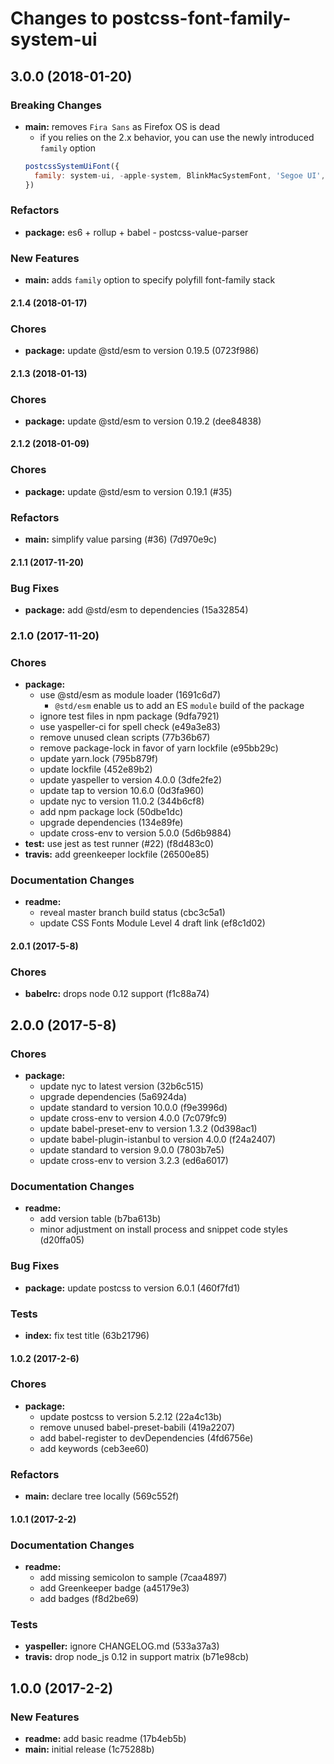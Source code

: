 # Changes to postcss-font-family-system-ui

## 3.0.0 (2018-01-20)

### Breaking Changes

* **main:**  removes `Fira Sans` as Firefox OS is dead
  - if you relies on the 2.x behavior, you can use the newly introduced `family` option
  ```js
  postcssSystemUiFont({
    family: system-ui, -apple-system, BlinkMacSystemFont, 'Segoe UI','Roboto','Oxygen', 'Ubuntu', 'Cantarell', 'Fira Sans', 'Droid Sans', 'Helvetica Neue'
  })
  ```
### Refactors

* **package:**  es6 + rollup + babel - postcss-value-parser

### New Features

* **main:** adds `family` option to specify polyfill font-family stack

#### 2.1.4 (2018-01-17)

### Chores

* **package:**  update @std/esm to version 0.19.5 (0723f986)

#### 2.1.3 (2018-01-13)

### Chores

* **package:**  update @std/esm to version 0.19.2 (dee84838)

#### 2.1.2 (2018-01-09)

### Chores

* **package:**  update @std/esm to version 0.19.1 (#35)

### Refactors

* **main:**  simplify value parsing (#36) (7d970e9c)

#### 2.1.1 (2017-11-20)

### Bug Fixes

* **package:** add @std/esm to dependencies (15a32854)

### 2.1.0 (2017-11-20)

### Chores

* **package:**
  * use @std/esm as module loader (1691c6d7)
    - `@std/esm` enable us to add an ES `module` build of the package
  * ignore test files in npm package (9dfa7921)
  * use yaspeller-ci for spell check (e49a3e83)
  * remove unused clean scripts (77b36b67)
  * remove package-lock in favor of yarn lockfile (e95bb29c)
  * update yarn.lock (795b879f)
  * update lockfile (452e89b2)
  * update yaspeller to version 4.0.0 (3dfe2fe2)
  * update tap to version 10.6.0 (0d3fa960)
  * update nyc to version 11.0.2 (344b6cf8)
  * add npm package lock (50dbe1dc)
  * upgrade dependencies (134e89fe)
  * update cross-env to version 5.0.0 (5d6b9884)
* **test:** use jest as test runner (#22) (f8d483c0)
* **travis:** add greenkeeper lockfile (26500e85)

### Documentation Changes

* **readme:**
  * reveal master branch build status (cbc3c5a1)
  * update CSS Fonts Module Level 4 draft link (ef8c1d02)

#### 2.0.1 (2017-5-8)

### Chores

* **babelrc:** drops node 0.12 support (f1c88a74)

## 2.0.0 (2017-5-8)

### Chores

* **package:**
  * update nyc to latest version (32b6c515)
  * upgrade dependencies (5a6924da)
  * update standard to version 10.0.0 (f9e3996d)
  * update cross-env to version 4.0.0 (7c079fc9)
  * update babel-preset-env to version 1.3.2 (0d398ac1)
  * update babel-plugin-istanbul to version 4.0.0 (f24a2407)
  * update standard to version 9.0.0 (7803b7e5)
  * update cross-env to version 3.2.3 (ed6a6017)

### Documentation Changes

* **readme:**
  * add version table (b7ba613b)
  * minor adjustment on install process and snippet code styles (d20ffa05)

### Bug Fixes

* **package:** update postcss to version 6.0.1 (460f7fd1)

### Tests

* **index:** fix test title (63b21796)

#### 1.0.2 (2017-2-6)

### Chores

* **package:**
  * update postcss to version 5.2.12 (22a4c13b)
  * remove unused babel-preset-babili (419a2207)
  * add babel-register to devDependencies (4fd6756e)
  * add keywords (ceb3ee60)

### Refactors

* **main:** declare tree locally (569c552f)

#### 1.0.1 (2017-2-2)

### Documentation Changes

* **readme:**
  * add missing semicolon to sample (7caa4897)
  * add Greenkeeper badge (a45179e3)
  * add badges (f8d2be69)

### Tests

* **yaspeller:** ignore CHANGELOG.md (533a37a3)
* **travis:** drop node_js 0.12 in support matrix (b71e98cb)

## 1.0.0 (2017-2-2)

### New Features

* **readme:** add basic readme (17b4eb5b)
* **main:** initial release (1c75288b)
